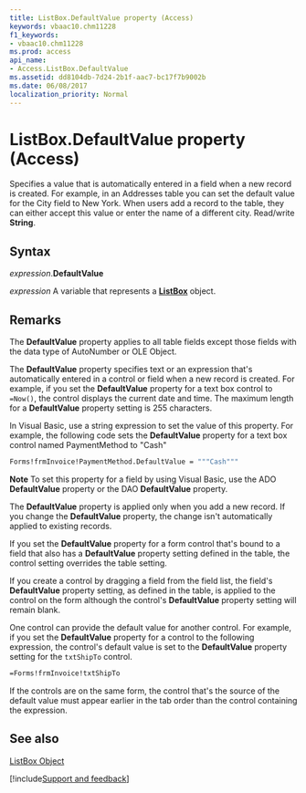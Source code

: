 ```yaml
---
title: ListBox.DefaultValue property (Access)
keywords: vbaac10.chm11228
f1_keywords:
- vbaac10.chm11228
ms.prod: access
api_name:
- Access.ListBox.DefaultValue
ms.assetid: dd8104db-7d24-2b1f-aac7-bc17f7b9002b
ms.date: 06/08/2017
localization_priority: Normal
---
```



# ListBox.DefaultValue property (Access)

Specifies a value that is automatically entered in a field when a new record is created. For example, in an Addresses table you can set the default value for the City field to New York. When users add a record to the table, they can either accept this value or enter the name of a different city. Read/write  **String**.


## Syntax

_expression_.**DefaultValue**

_expression_ A variable that represents a **[ListBox](Access.ListBox.md)** object.


## Remarks

The  **DefaultValue** property applies to all table fields except those fields with the data type of AutoNumber or OLE Object.

The  **DefaultValue** property specifies text or an expression that's automatically entered in a control or field when a new record is created. For example, if you set the **DefaultValue** property for a text box control to `=Now()`, the control displays the current date and time. The maximum length for a  **DefaultValue** property setting is 255 characters.

In Visual Basic, use a string expression to set the value of this property. For example, the following code sets the  **DefaultValue** property for a text box control named PaymentMethod to "Cash"




```vb
Forms!frmInvoice!PaymentMethod.DefaultValue = """Cash"""
```


 **Note**  To set this property for a field by using Visual Basic, use the ADO  **DefaultValue** property or the DAO **DefaultValue** property.

The  **DefaultValue** property is applied only when you add a new record. If you change the **DefaultValue** property, the change isn't automatically applied to existing records.

If you set the  **DefaultValue** property for a form control that's bound to a field that also has a **DefaultValue** property setting defined in the table, the control setting overrides the table setting.

If you create a control by dragging a field from the field list, the field's  **DefaultValue** property setting, as defined in the table, is applied to the control on the form although the control's **DefaultValue** property setting will remain blank.

One control can provide the default value for another control. For example, if you set the  **DefaultValue** property for a control to the following expression, the control's default value is set to the **DefaultValue** property setting for the `txtShipTo` control.




```vb
=Forms!frmInvoice!txtShipTo
```

If the controls are on the same form, the control that's the source of the default value must appear earlier in the tab order than the control containing the expression.


## See also


[ListBox Object](Access.ListBox.md)

[!include[Support and feedback](~/includes/feedback-boilerplate.md)]
